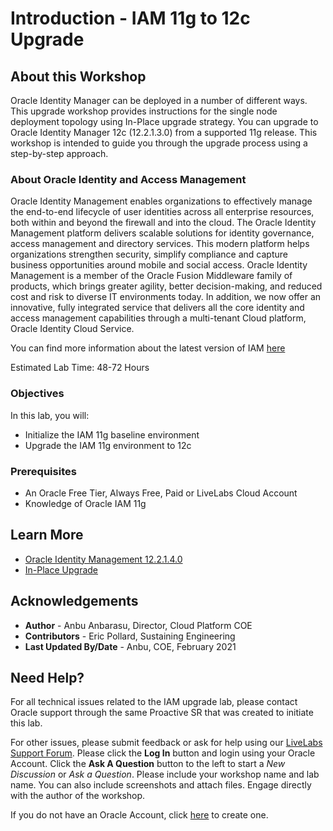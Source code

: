 # Introduction - IAM 11g to 12c Upgrade

## About this Workshop

Oracle Identity Manager can be deployed in a number of different ways. This upgrade workshop provides instructions for the single node deployment topology using In-Place upgrade strategy. You can upgrade to Oracle Identity Manager 12c (12.2.1.3.0) from a supported 11g release.
This workshop is intended to guide you through the upgrade process using a step-by-step approach.  

### About Oracle Identity and Access Management
Oracle Identity Management enables organizations to effectively manage the end-to-end lifecycle of user identities across all enterprise resources, both within and beyond the firewall and into the cloud. The Oracle Identity Management platform delivers scalable solutions for identity governance, access management and directory services. This modern platform helps organizations strengthen security, simplify compliance and capture business opportunities around mobile and social access.
Oracle Identity Management is a member of the Oracle Fusion Middleware family of products, which brings greater agility, better decision-making, and reduced cost and risk to diverse IT environments today.
In addition, we now offer an innovative, fully integrated service that delivers all the core identity and access management capabilities through a multi-tenant Cloud platform, Oracle Identity Cloud Service.

You can find more information about the latest version of IAM [here](https://docs.oracle.com/en/middleware/idm/suite/12.2.1.4/index.html)


Estimated Lab Time: 48-72 Hours

### Objectives

In this lab, you will:
* Initialize the IAM 11g baseline environment
* Upgrade the IAM 11g environment to 12c

### Prerequisites

* An Oracle Free Tier, Always Free, Paid or LiveLabs Cloud Account
* Knowledge of Oracle IAM 11g

## Learn More

* [Oracle Identity Management 12.2.1.4.0](https://docs.oracle.com/en/middleware/idm/suite/12.2.1.4/index.html)
* [In-Place Upgrade](https://docs.oracle.com/en/middleware/fusion-middleware/iamus/place-upgrade-strategies.html#GUID-9F906AE2-5BDF-426D-A97C-AC546ABFBD28)

## Acknowledgements
* **Author** - Anbu Anbarasu, Director, Cloud Platform COE  
* **Contributors** -  Eric Pollard, Sustaining Engineering  
* **Last Updated By/Date** - Anbu, COE, February 2021

## Need Help?
For all technical issues related to the IAM upgrade lab, please contact Oracle support through the same Proactive SR that was created to initiate this lab.  

For other issues, please submit feedback or ask for help using our [LiveLabs Support Forum](https://community.oracle.com/tech/developers/categories/goldengate-on-premises). Please click the **Log In** button and login using your Oracle Account. Click the **Ask A Question** button to the left to start a *New Discussion* or *Ask a Question*.  Please include your workshop name and lab name.  You can also include screenshots and attach files.  Engage directly with the author of the workshop.

If you do not have an Oracle Account, click [here](https://profile.oracle.com/myprofile/account/create-account.jspx) to create one.
